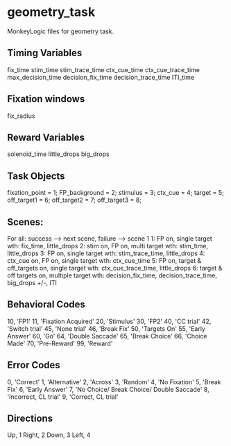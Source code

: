 # geometry_task
MonkeyLogic files for geometry task.

## Timing Variables
fix_time
stim_time
stim_trace_time
ctx_cue_time
ctx_cue_trace_time
max_decision_time
decision_fix_time
decision_trace_time
ITI_time

## Fixation windows
fix_radius

## Reward Variables
solenoid_time
little_drops
big_drops

## Task Objects
fixation_point = 1;
FP_background = 2;
stimulus = 3;
ctx_cue = 4;
target = 5;
off_target1 = 6;
off_target2 = 7;
off_target3 = 8;

## Scenes:
For all: success --> next scene, failure --> scene 1
1: FP on, single target wth: fix_time, little_drops
2: stim on, FP on, multi target wth: stim_time, little_drops
3: FP on, single target wth: stim_trace_time, little_drops
4: ctx_cue on, FP on, single target wth: ctx_cue_time
5: FP on, target & off_targets on, single target wth: ctx_cue_trace_time, little_drops
6: target & off targets on, multiple target wth: decision_fix_time, decision_trace_time, big_drops +/-, ITI

## Behavioral Codes
10, 'FP1'
11, 'Fixation Acquired'
20, 'Stimulus'
30, 'FP2'
40, 'CC trial'
42, 'Switch trial'
45, 'None trial'
46, 'Break Fix'
50, 'Targets On'
55, 'Early Answer'
60, 'Go'
64, 'Double Saccade'
65, 'Break Choice'
66, 'Choice Made'
70, 'Pre-Reward'
99, 'Reward'

## Error Codes
0, 'Correct'
1, 'Alternative'
2, 'Across'
3, 'Random'
4, 'No Fixation'
5, 'Break Fix'
6, 'Early Answer'
7, 'No Choice/ Break Choice/ Double Saccade'
8, 'Incorrect, CL trial'
9, 'Correct, CL trial'

## Directions
Up, 1
Right, 2
Down, 3
Left, 4
